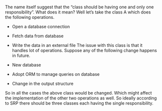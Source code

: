 The name itself suggest that the “class should be having one and only one responsibility”. What does it mean? Well let’s take the class A which does the following operations.

- Open a database connection
- Fetch data from database
- Write the data in an external file
The issue with this class is that it handles lot of operations. Suppose any of the following change happens in future.

- New database
- Adopt ORM to manage queries on database
- Change in the output structure

So in all the cases the above class would be changed. Which might affect the implementation of the other two operations as well. So ideally according to SRP there should be three classes each having the single responsibility.
